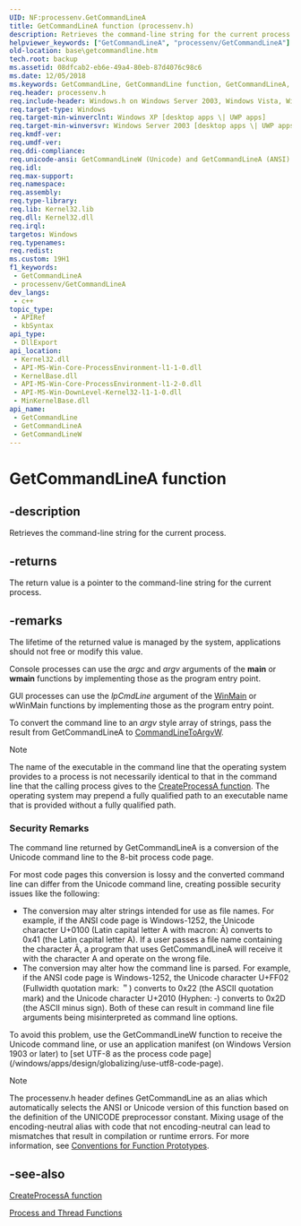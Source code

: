 ```yaml
---
UID: NF:processenv.GetCommandLineA
title: GetCommandLineA function (processenv.h)
description: Retrieves the command-line string for the current process. (ANSI)
helpviewer_keywords: ["GetCommandLineA", "processenv/GetCommandLineA"]
old-location: base\getcommandline.htm
tech.root: backup
ms.assetid: 08dfcab2-eb6e-49a4-80eb-87d4076c98c6
ms.date: 12/05/2018
ms.keywords: GetCommandLine, GetCommandLine function, GetCommandLineA, GetCommandLineW, _win32_getcommandline, base.getcommandline, processenv/GetCommandLine, processenv/GetCommandLineA, processenv/GetCommandLineW, winbase/GetCommandLine, winbase/GetCommandLineA, winbase/GetCommandLineW
req.header: processenv.h
req.include-header: Windows.h on Windows Server 2003, Windows Vista, Windows 7, Windows Server 2008  Windows Server 2008 R2
req.target-type: Windows
req.target-min-winverclnt: Windows XP [desktop apps \| UWP apps]
req.target-min-winversvr: Windows Server 2003 [desktop apps \| UWP apps]
req.kmdf-ver: 
req.umdf-ver: 
req.ddi-compliance: 
req.unicode-ansi: GetCommandLineW (Unicode) and GetCommandLineA (ANSI)
req.idl: 
req.max-support: 
req.namespace: 
req.assembly: 
req.type-library: 
req.lib: Kernel32.lib
req.dll: Kernel32.dll
req.irql: 
targetos: Windows
req.typenames: 
req.redist: 
ms.custom: 19H1
f1_keywords:
 - GetCommandLineA
 - processenv/GetCommandLineA
dev_langs:
 - c++
topic_type:
 - APIRef
 - kbSyntax
api_type:
 - DllExport
api_location:
 - Kernel32.dll
 - API-MS-Win-Core-ProcessEnvironment-l1-1-0.dll
 - KernelBase.dll
 - API-MS-Win-Core-ProcessEnvironment-l1-2-0.dll
 - API-MS-Win-DownLevel-Kernel32-l1-1-0.dll
 - MinKernelBase.dll
api_name:
 - GetCommandLine
 - GetCommandLineA
 - GetCommandLineW
---
```


# GetCommandLineA function

## -description

Retrieves the command-line string for the current process.

## -returns

The return value is a pointer to the command-line string for the current process.

## -remarks

The lifetime of the returned value is managed by the system, applications should not free or modify this value.

Console processes can use the *argc* and *argv* arguments of the **main** or **wmain** functions by implementing those as the program entry point.

GUI processes can use the *lpCmdLine* argument of the <a href="/windows/win32/api/winbase/nf-winbase-winmain">WinMain</a> or wWinMain functions by implementing those as the program entry point.

To convert the command line to an *argv* style array of strings, pass the result from GetCommandLineA to [CommandLineToArgvW](../shellapi/nf-shellapi-commandlinetoargvw.md).

> [!NOTE]
> The name of the executable in the command line that the operating system provides to a process is not necessarily identical to that in the command line that the calling process gives to the [CreateProcessA function](../processthreadsapi/nf-processthreadsapi-createprocessa.md). The operating system may prepend a fully qualified path to an executable name that is provided without a fully qualified path.

### Security Remarks

The command line returned by GetCommandLineA is a conversion of the Unicode command line to the 8-bit process code page.

For most code pages this conversion is lossy and the converted command line can differ from the Unicode command line, creating possible security issues like the following:

* The conversion may alter strings intended for use as file names. For example, if the ANSI code page is Windows-1252, the Unicode character U+0100 (Latin capital letter A with macron: &#x0100;) converts to 0x41 (the Latin capital letter A). If a user passes a file name containing the character &#x0100;, a program that uses GetCommandLineA will receive it with the character A and operate on the wrong file.
* The conversion may alter how the command line is parsed. For example, if the ANSI code page is Windows-1252, the Unicode character U+FF02 (Fullwidth quotation mark: &#xff02;) converts to 0x22 (the ASCII quotation mark) and the Unicode character U+2010 (Hyphen: &#x2010;) converts to 0x2D (the ASCII minus sign). Both of these can result in command line file arguments being misinterpreted as command line options.

To avoid this problem, use the GetCommandLineW function to receive the Unicode command line, or use an application manifest (on Windows Version 1903 or later) to [set UTF-8 as the process code page] (/windows/apps/design/globalizing/use-utf8-code-page).

> [!NOTE]
> The processenv.h header defines GetCommandLine as an alias which automatically selects the ANSI or Unicode version of this function based on the definition of the UNICODE preprocessor constant. Mixing usage of the encoding-neutral alias with code that not encoding-neutral can lead to mismatches that result in compilation or runtime errors. For more information, see [Conventions for Function Prototypes](/windows/win32/intl/conventions-for-function-prototypes).

## -see-also

[CreateProcessA function](../processthreadsapi/nf-processthreadsapi-createprocessa.md)

[Process and Thread Functions](/windows/desktop/ProcThread/process-and-thread-functions)
